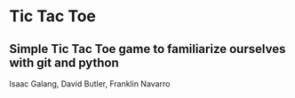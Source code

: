 # Tic Tac Toe

## Simple Tic Tac Toe game to familiarize ourselves with git and python

Isaac Galang, David Butler, Franklin Navarro
